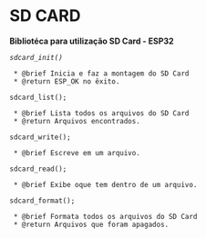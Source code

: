 # SD CARD
__Bibliotéca para utilização SD Card - ESP32__


_`sdcard_init()`_
```
 * @brief Inicia e faz a montagem do SD Card
 * @return ESP_OK no êxito.
```
`sdcard_list();`
```
 * @brief Lista todos os arquivos do SD Card
 * @return Arquivos encontrados.
```
`sdcard_write();`
```
 * @brief Escreve em um arquivo.
```
`sdcard_read();`
```
 * @brief Exibe oque tem dentro de um arquivo.
```
`sdcard_format();`
```
 * @brief Formata todos os arquivos do SD Card
 * @return Arquivos que foram apagados.
```